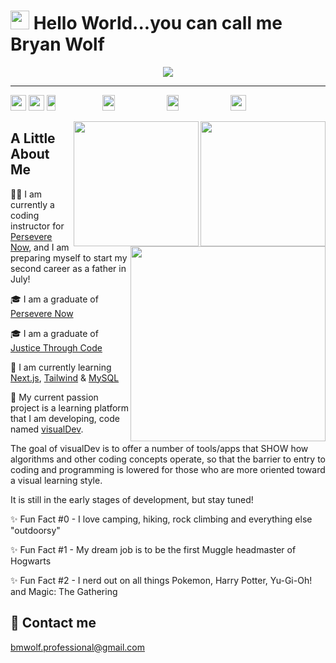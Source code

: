 # <img src="https://raw.githubusercontent.com/MartinHeinz/MartinHeinz/master/wave.gif" width="30px"> Hello World...you can call me Bryan Wolf

<div align='center'>
<a href='#'><img src='https://skillicons.dev/icons?i=html,,css,,sass,,tailwind,,bootstrap,,javascript,,regex,,jquery,,react,,redux,,next,,typescript,,nodejs,,express,,jest,,mongodb,,python,,django,,mysql,,wordpress,,vscode,,git,,github,,gitlab,,netlify,,postman,,vercel,,markdown,,raspberrypi,,pug,,docker,,deno,,figma,,graphql,,d3&perline=23&theme=light'/></a>
</div>
<hr/>

<a href='https://github.com/bmwolf102990?tab=followers'><img src='https://img.shields.io/github/followers/bmwolf102990?style=social&label=Followers' height='25'></a> <a href='https://news.ycombinator.com'><img src='https://img.shields.io/hackernews/user-karma/bmwolf102990?style=social&label=Karma' height='25'></a> <img src='https://img.shields.io/badge/coding-nothing_rn-0078D4?style=flat&logo=visual%20studio&logoColor=white' height='25' width='17%'> <img src='https://img.shields.io/badge/listening_to-nothing_rn-F34E68?style=flat&logo=apple%20music&logoColor=white' height='25' width='19.5%'> <img src="https://img.shields.io/badge/listening_to-SYSK-9933CC?style=flat&logo=apple%20podcasts&logoColor=white" height='25' width='19.5%'> <img src='https://api.visitorbadge.io/api/visitors?path=https%3A%2F%2Fgithub.com%2Fbmwolf102990&countColor=%2332cd32&style=flat' height='25'>

<a href='#'><img src='https://github-readme-stats-sigma-five.vercel.app/api?username=bmwolf102990&count_private=true&show_icons=true&theme=dark' height='200' align='right'></a>
<a href='#'><img src='https://github-readme-streak-stats.herokuapp.com/?user=bmwolf102990&theme=dark' height='200' align='right'></a>
<a href='#'><img src='https://github-readme-stats.vercel.app/api/top-langs/?username=bmwolf102990&layout=donut&theme=dark' height='311.7' align='right'></a>

## A Little About Me
🧑‍💻 I am currently a coding instructor for [Persevere Now](https://perseverenow.org), and I am preparing myself to start my second career as a father in July!

🎓 I am a graduate of [Persevere Now](https://perseverenow.org)

🎓 I am a graduate of [Justice Through Code](https://centerforjustice.columbia.edu/justicethroughcode)

🧠 I am currently learning [Next.js](https://nextjs.org), [Tailwind](https://tailwindcss.com) & [MySQL](https://www.mysql.com)

🚀 My current passion project is a learning platform that I am developing, code named [visualDev](https://github.com/bmwolf102990/visualDev).

The goal of visualDev is to offer a number of tools/apps that SHOW how algorithms and other coding concepts operate, so that the barrier to entry to coding and programming is lowered for those who are more oriented toward a visual learning style.

It is still in the early stages of development, but stay tuned!

✨ Fun Fact #0 - I love camping, hiking, rock climbing and everything else "outdoorsy"

✨ Fun Fact #1 - My dream job is to be the first Muggle headmaster of Hogwarts

✨ Fun Fact #2 - I nerd out on all things Pokemon, Harry Potter, Yu-Gi-Oh! and Magic: The Gathering
<br/>
## 📧 Contact me
[bmwolf.professional@gmail.com](mailto:bmwolf.professional@gmail.com)
